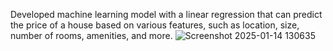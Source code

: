 Developed machine learning model with a linear regression that can predict the price of a house based on various features, such as location, size, number of rooms, amenities, and more.
![Screenshot 2025-01-14 130635](https://github.com/user-attachments/assets/78009f36-bdc7-4963-bde5-dfeadc438eb0)
